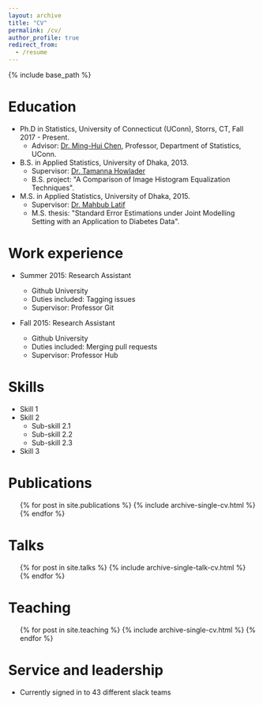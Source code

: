 ```yaml
---
layout: archive
title: "CV"
permalink: /cv/
author_profile: true
redirect_from:
  - /resume
---
```


{% include base_path %}

Education
======
* Ph.D in Statistics, University of Connecticut (UConn), Storrs, CT, Fall 2017 - Present.
  - Advisor: [Dr. Ming-Hui Chen](https://stat.uconn.edu/ming-hui-chen/), 
  Professor, Department of Statistics, UConn.
* B.S. in Applied Statistics, University of Dhaka, 2013.
  - Supervisor: [Dr. Tamanna Howlader](https://www.isrt.ac.bd/people/tamanna/)
  - B.S. project: "A Comparison of Image Histogram Equalization Techniques".
* M.S. in Applied Statistics, University of Dhaka, 2015.
  - Supervisor: [Dr. Mahbub Latif](https://www.isrt.ac.bd/people/mlatif/)
  - M.S. thesis: "Standard Error Estimations under Joint Modelling Setting 
  with an Application to Diabetes Data".

Work experience
======
* Summer 2015: Research Assistant
  * Github University
  * Duties included: Tagging issues
  * Supervisor: Professor Git

* Fall 2015: Research Assistant
  * Github University
  * Duties included: Merging pull requests
  * Supervisor: Professor Hub
  
Skills
======
* Skill 1
* Skill 2
  * Sub-skill 2.1
  * Sub-skill 2.2
  * Sub-skill 2.3
* Skill 3

Publications
======
  <ul>{% for post in site.publications %}
    {% include archive-single-cv.html %}
  {% endfor %}</ul>
  
Talks
======
  <ul>{% for post in site.talks %}
    {% include archive-single-talk-cv.html %}
  {% endfor %}</ul>
  
Teaching
======
  <ul>{% for post in site.teaching %}
    {% include archive-single-cv.html %}
  {% endfor %}</ul>
  
Service and leadership
======
* Currently signed in to 43 different slack teams
